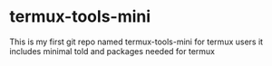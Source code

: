 # termux-tools-mini
This is my first git repo named termux-tools-mini for termux users it includes minimal told and packages needed for termux
